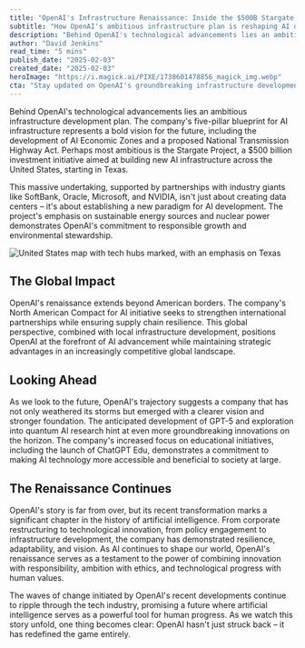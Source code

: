 ```yaml
---
title: "OpenAI's Infrastructure Renaissance: Inside the $500B Stargate Project"
subtitle: "How OpenAI's ambitious infrastructure plan is reshaping AI development"
description: "Behind OpenAI's technological advancements lies an ambitious infrastructure development plan. The company's five-pillar blueprint for AI infrastructure represents a bold vision for the future, including the development of AI Economic Zones and a proposed National Transmission Highway Act. Explore the project's emphasis on sustainable energy sources and nuclear power in reshaping AI development in the United States."
author: "David Jenkins"
read_time: "5 mins"
publish_date: "2025-02-03"
created_date: "2025-02-03"
heroImage: "https://i.magick.ai/PIXE/1738601478856_magick_img.webp"
cta: "Stay updated on OpenAI's groundbreaking infrastructure developments and more tech innovations by following us on LinkedIn. Join our community of forward-thinking professionals!"
---
```


Behind OpenAI's technological advancements lies an ambitious infrastructure development plan. The company's five-pillar blueprint for AI infrastructure represents a bold vision for the future, including the development of AI Economic Zones and a proposed National Transmission Highway Act. Perhaps most ambitious is the Stargate Project, a $500 billion investment initiative aimed at building new AI infrastructure across the United States, starting in Texas.

This massive undertaking, supported by partnerships with industry giants like SoftBank, Oracle, Microsoft, and NVIDIA, isn't just about creating data centers – it's about establishing a new paradigm for AI development. The project's emphasis on sustainable energy sources and nuclear power demonstrates OpenAI's commitment to responsible growth and environmental stewardship.

![United States map with tech hubs marked, with an emphasis on Texas](https://i.magick.ai/PIXE/1738601478860_magick_img.webp)

## The Global Impact

OpenAI's renaissance extends beyond American borders. The company's North American Compact for AI initiative seeks to strengthen international partnerships while ensuring supply chain resilience. This global perspective, combined with local infrastructure development, positions OpenAI at the forefront of AI advancement while maintaining strategic advantages in an increasingly competitive global landscape.

## Looking Ahead

As we look to the future, OpenAI's trajectory suggests a company that has not only weathered its storms but emerged with a clearer vision and stronger foundation. The anticipated development of GPT-5 and exploration into quantum AI research hint at even more groundbreaking innovations on the horizon. The company's increased focus on educational initiatives, including the launch of ChatGPT Edu, demonstrates a commitment to making AI technology more accessible and beneficial to society at large.

## The Renaissance Continues

OpenAI's story is far from over, but its recent transformation marks a significant chapter in the history of artificial intelligence. From corporate restructuring to technological innovation, from policy engagement to infrastructure development, the company has demonstrated resilience, adaptability, and vision. As AI continues to shape our world, OpenAI's renaissance serves as a testament to the power of combining innovation with responsibility, ambition with ethics, and technological progress with human values.

The waves of change initiated by OpenAI's recent developments continue to ripple through the tech industry, promising a future where artificial intelligence serves as a powerful tool for human progress. As we watch this story unfold, one thing becomes clear: OpenAI hasn't just struck back – it has redefined the game entirely.